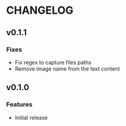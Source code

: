 # CHANGELOG

## v0.1.1

### Fixes

- Fix regex to capture files paths
- Remove image name from the text content


## v0.1.0

### Features

- Initial release
